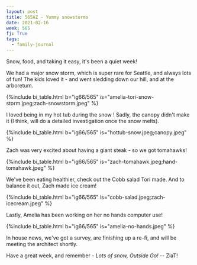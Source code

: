 ```yaml
---
layout: post
title: 565AZ - Yummy snowstorms
date: 2021-02-16
week: 565
fj: True
tags:
  - family-journal
---
```


Snow, food, and taking it easy, it's been a quiet week!

We had a major snow storm, which is super rare for Seattle, and always lots of fun! The kids loved it - and went sledding down our hill, and at the arboretum.

{%include bi_table.html b="ig66/565"
is="amelia-tori-snow-storm.jpeg;zach-snowstorm.jpeg" %}

I loved being in my hot tub during the snow ! Sadly, the canopy didn't make it (I think, will do a detailed investigation once the snow melts).

{%include bi_table.html b="ig66/565"
is="hottub-snow.jpeg;canopy.jpeg" %}

Zach was very excited about having a giant steak - so we got tomahawks!

{%include bi_table.html b="ig66/565"
is="zach-tomahawk.jpeg;hand-tomahawk.jpeg" %}

We've been eating healthier, check out the Cobb salad Tori made. And to balance it out, Zach made ice cream!

{%include bi_table.html b="ig66/565"
is="cobb-salad.jpeg;zach-icecream.jpeg"
%}

Lastly, Amelia has been working on her no hands computer use!

{%include bi_table.html b="ig66/565"
is="amelia-no-hands.jpeg"
%}

In house news, we've got a survey, are finishing up a re-fi, and will be meeting the architect shortly.

Have a great week, and remember - _Lots of snow, Outside Go!_ -- ZiaT!
